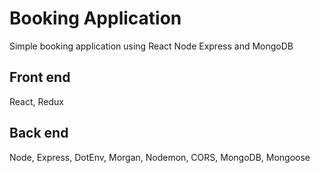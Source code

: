 # Booking Application

Simple booking application using React Node Express and MongoDB

## Front end

React, Redux

## Back end

Node, Express, DotEnv, Morgan, Nodemon, CORS, MongoDB, Mongoose
